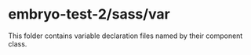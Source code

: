 # embryo-test-2/sass/var

This folder contains variable declaration files named by their component class.
